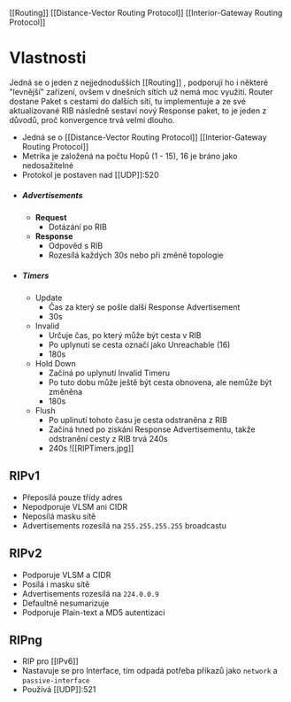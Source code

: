 [[Routing]] [[Distance-Vector Routing Protocol]] [[Interior-Gateway Routing Protocol]]
# Vlastnosti

Jedná se o jeden z nejjednodušších [[Routing]] , podporují ho i některé "levnější" zařízení, ovšem v dnešních sítích už nemá moc využití.
Router dostane Paket s cestami do dalších sítí, tu implementuje a ze své aktualizované RIB následně sestaví nový Response paket, to je jeden z důvodů, proč konvergence trvá velmi dlouho.

- Jedná se o [[Distance-Vector Routing Protocol]] [[Interior-Gateway Routing Protocol]]
- Metrika je založená na počtu Hopů (1 - 15), 16 je bráno jako nedosažitelné
- Protokol je postaven nad [[UDP]]:520
- ##### Advertisements
	-  **Request**
		- Dotázání po RIB
	-  **Response**
		- Odpověd s RIB
		- Rozesílá každých 30s nebo při změně topologie
- ##### Timers
	- Update
		- Čas za který se pošle další Response Advertisement
		- 30s
	- Invalid
		- Určuje čas, po který může být cesta v RIB
		- Po uplynutí se cesta označí jako Unreachable (16)
		- 180s
	- Hold Down
		- Začíná po uplynutí Invalid Timeru
		- Po tuto dobu může ještě být cesta obnovena, ale nemůže být změněna
		- 180s
	- Flush
		- Po uplinutí tohoto času je cesta odstraněna z RIB
		- Začíná hned po získání Response Advertisementu, takže odstranění cesty z RIB trvá 240s
		- 240s
	![[RIPTimers.jpg]]

## RIPv1

- Přeposílá pouze třídy adres
- Nepodporuje VLSM ani CIDR
- Neposílá masku sítě
- Advertisements rozesílá na `255.255.255.255` broadcastu

## RIPv2

- Podporuje VLSM a CIDR
- Posílá i masku sítě
- Advertisements rozesílá na `224.0.0.9`
- Defaultně nesumarizuje 
- Podporuje Plain-text a MD5 autentizaci

## RIPng

- RIP pro [[IPv6]]
- Nastavuje se pro Interface, tím odpadá potřeba příkazů jako `network` a `passive-interface`
- Používá [[UDP]]:521
